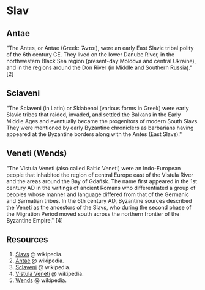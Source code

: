 # Slav

## Antae

"The Antes, or Antae (Greek: Ἄνται), were an early East Slavic tribal polity of the 6th century CE. They lived on the lower Danube River, in the northwestern Black Sea region (present-day Moldova and central Ukraine), and in the regions around the Don River (in Middle and Southern Russia)." [2]

## Sclaveni

"The Sclaveni (in Latin) or Sklabenoi (various forms in Greek) were early Slavic tribes that raided, invaded, and settled the Balkans in the Early Middle Ages and eventually became the progenitors of modern South Slavs. They were mentioned by early Byzantine chroniclers as barbarians having appeared at the Byzantine borders along with the Antes (East Slavs)."

## Veneti (Wends)

"The Vistula Veneti (also called Baltic Veneti) were an Indo-European people that inhabited the region of central Europe east of the Vistula River and the areas around the Bay of Gdańsk. The name first appeared in the 1st century AD in the writings of ancient Romans who differentiated a group of peoples whose manner and language differed from that of the Germanic and Sarmatian tribes. In the 6th century AD, Byzantine sources described the Veneti as the ancestors of the Slavs, who during the second phase of the Migration Period moved south across the northern frontier of the Byzantine Empire." [4]

## Resources

1. [Slavs](https://en.wikipedia.org/wiki/Slavs) @ wikipedia.
2. [Antae](https://en.wikipedia.org/wiki/Antes_people) @ wikipedia.
3. [Sclaveni](https://en.wikipedia.org/wiki/Sclaveni) @ wikipedia.
4. [Vistula Veneti](https://en.wikipedia.org/wiki/Vistula_Veneti) @ wikipedia.
5. [Wends](https://en.wikipedia.org/wiki/Wends) @ wikipedia.
